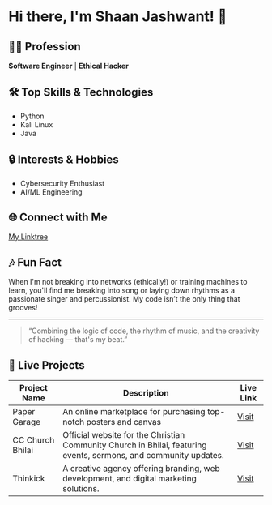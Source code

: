 # Hi there, I'm Shaan Jashwant! 👋

## 👨‍💻 Profession
**Software Engineer** | **Ethical Hacker**

## 🛠️ Top Skills & Technologies
- Python
- Kali Linux
- Java

## 🔒 Interests & Hobbies
- Cybersecurity Enthusiast
- AI/ML Engineering

## 🌐 Connect with Me
[My Linktree](https://linktr.ee/s_jashwant_21)

## 🎶 Fun Fact
When I'm not breaking into networks (ethically!) or training machines to learn, you'll find me breaking into song or laying down rhythms as a passionate singer and percussionist. My code isn’t the only thing that grooves!

---

> “Combining the logic of code, the rhythm of music, and the creativity of hacking — that's my beat.”

## 🚀 Live Projects

| Project Name     | Description                                                            | Live Link                                 |
|------------------|------------------------------------------------------------------------|--------------------------------------------|
| Paper Garage     | An online marketplace for purchasing top-notch posters and canvas       | [Visit](https://www.papergarage.in)        |
| CC Church Bhilai | Official website for the Christian Community Church in Bhilai, featuring events, sermons, and community updates. | [Visit](https://www.ccchurchbhilai.com)    |
| Thinkick         | A creative agency offering branding, web development, and digital marketing solutions. | [Visit](https://www.thinkick.com)          |